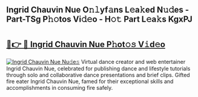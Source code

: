 ## Ingrid Chauvin Nue O𝚗𝚕yf𝚊ns L𝚎a𝚔ed N𝚞𝚍es - Part-TSg P𝚑𝚘tos Vi𝚍𝚎o - H𝚘𝚝 Part L𝚎a𝚔s KgxPJ

# <h2><a href="http://kf33ua0.oniu.top/?m=Ingrid+Chauvin+Nue">🔗👉 🔴 Ingrid Chauvin Nue P𝚑ot𝚘𝚜 V𝚒d𝚎o</a></h2>

[![Ingrid Chauvin Nue Nu𝚍e𝚜](https://i.imgur.com/0qMVB7G.gif)](http://kf33ua0.oniu.top/?m=Ingrid+Chauvin+Nue)
Virtual dance creator and web entertainer Ingrid Chauvin Nue, celebrated for publishing dance and lifestyle tutorials through solo and collaborative dance presentations and brief clips. Gifted fire eater Ingrid Chauvin Nue, famed for their exceptional skills and accomplishments in consuming fire safely.  
